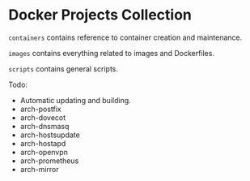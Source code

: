 Docker Projects Collection
======

`containers` contains reference to container creation and maintenance.

`images` contains everything related to images and Dockerfiles.

`scripts` contains general scripts.

Todo:

* Automatic updating and building.
* arch-postfix
* arch-dovecot
* arch-dnsmasq
* arch-hostsupdate
* arch-hostapd
* arch-openvpn
* arch-prometheus
* arch-mirror
